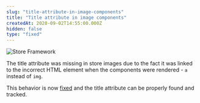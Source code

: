 ```yaml
---
slug: "title-attribute-in-image-components"
title: "Title attribute in image components"
createdAt: 2020-09-02T14:55:00.000Z
hidden: false
type: "fixed"
---
```


![Store Framework](https://img.shields.io/badge/-Store%20Framework-red)

The title attribute was missing in store images due to the fact it was linked to the incorrect HTML element when the components were rendered - `a` instead of `img`.

This behavior is now [fixed](https://github.com/vtex-apps/store-image/pull/24) and the title attribute can be properly found and tracked.